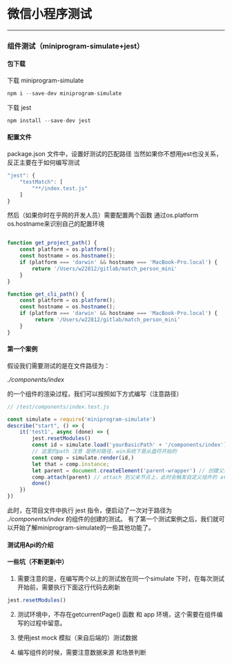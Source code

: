 # 微信小程序测试
****
### 组件测试（miniprogram-simulate+jest）

#### 包下载

下载 miniprogram-simulate
```javascript
npm i --save-dev miniprogram-simulate
```
下载 jest 
```javascript
npm install --save-dev jest
```

#### 配置文件

package.json 文件中，设置好测试的匹配路径
当然如果你不想用jest也没关系，反正主要在于如何编写测试

```javascript
"jest": {
    "testMatch": [
        "**/index.test.js"
    ]
}
```

然后（如果你时在乎网的开发人员）需要配置两个函数
通过os.platform os.hostname来识别自己的配置环境

```javascript

function get_project_path() {
    const platform = os.platform();
    const hostname = os.hostname();
    if (platform === 'darwin' && hostname === 'MacBook-Pro.local') {
        return '/Users/w22812/gitlab/match_person_mini'
    }
}

function get_cli_path() {
    const platform = os.platform();
    const hostname = os.hostname();
    if (platform === 'darwin' && hostname === 'MacBook-Pro.local') {
         return '/Users/w22812/gitlab/match_person_mini'
    }
}

```


#### 第一个案例

假设我们需要测试的是在文件路径为：

*./components/index* 

的一个组件的渲染过程，我们可以按照如下方式编写（注意路径）

```javascript
// /test/components/index.test.js

const simulate = require('miniprogram-simulate')
describe("start", () => {
    it('test1', async (done) => {
        jest.resetModules()
        const id = simulate.load('yourBasicPath' + '/components/index')
        // 这里的path 注意 是绝对路径，win系统下是从盘符开始的
        const comp = simulate.render(id,)
        let that = comp.instance;
        let parent = document.createElement('parent-wrapper') // 创建父亲节点
        comp.attach(parent) // attach 到父亲节点上，此时会触发自定义组件的 attached 钩子
        done()
    })
})
```
此时，在项目文件中执行 jest 指令，便启动了一次对于路径为 *./components/index* 的组件的创建的测试。
有了第一个测试案例之后，我们就可以开始了解miniprogram-simulate的一些其他功能了。

#### 测试用Api的介绍



#### 一些坑（不断更新中）

1. 需要注意的是，在编写两个以上的测试放在同一个simulate 下时，在每次测试开始前，需要执行下面这行代码去刷新

```javascript
jest.resetModules()
```

2. 测试环境中，不存在getcurrentPage() 函数 和 app 环境，这个需要在组件编写的过程中留意。

3. 使用jest mock 模拟（来自后端的）测试数据

4. 编写组件的时候，需要注意数据来源 和场景判断
